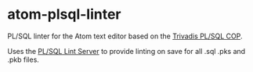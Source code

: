 # atom-plsql-linter
PL/SQL linter for the Atom text editor based on the [Trivadis PL/SQL COP](https://www.salvis.com/blog/plsql-cop/).

Uses the [PL/SQL Lint Server](https://github.com/bmazzarol/plsql-lint-server) to provide linting on save for all .sql .pks and .pkb files.

